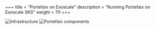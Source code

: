 +++
title = "Portefaix on Exoscale"
description = "Running Portefaix on Exoscale SKS"
weight = 70
+++

<img src="/docs/images/portefaix-exoscale-infra.svg" alt="Infrastructure" class="mt-3 mb-3 rounded">

<img src="/docs/images/portefaix-exoscale.svg" alt="Portefaix components" class="mt-3 mb-3 rounded">

